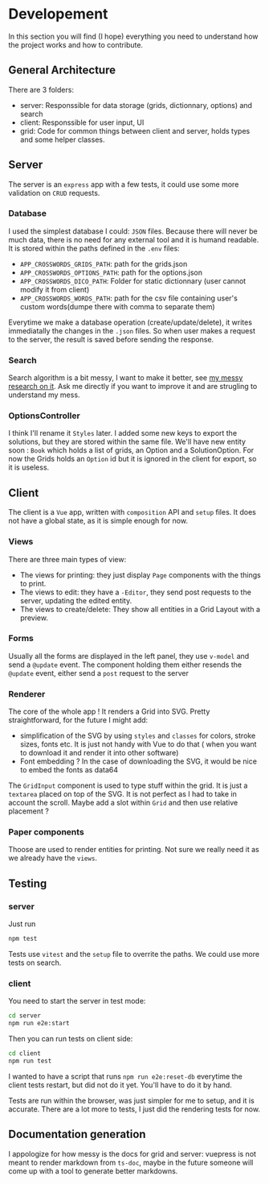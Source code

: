 # Developement

In this section you will find (I hope) everything you need to understand how the project works and how to contribute. 


## General Architecture

There are 3 folders: 
 - server: Responssible for data storage (grids, dictionnary, options) and search
 - client: Responssible for user input, UI
 - grid: Code for common things between client and server, holds types and some helper classes.

## Server
The server is an `express` app with a few tests, it could use some more validation on `CRUD` requests. 
### Database

 I used the simplest database I could: `JSON` files. Because there will never be much data, there is no need for any external tool and it is humand readable. It is stored within the paths defined in the `.env` files: 
  - `APP_CROSSWORDS_GRIDS_PATH`: path for the grids.json
  - `APP_CROSSWORDS_OPTIONS_PATH`: path for the options.json
  - `APP_CROSSWORDS_DICO_PATH`: Folder for static dictionnary (user cannot modify it from client)
  - `APP_CROSSWORDS_WORDS_PATH`: path for the csv file containing user's custom words(dumpe there with comma to separate them)

Everytime we make a database operation (create/update/delete), it writes immediatally the changes in the `.json` files. So when user makes a request to the server, the result is saved before sending the response.

### Search
 
  Search algorithm is a bit messy, I want to make it better, see [my messy research on it](https://github.com/Leo-Nicolle/mots-fleches/wiki/Automatic-generation). Ask me directly if you want to improve it and are strugling to understand my mess.

### OptionsController
  I think I'll rename it `Styles` later. I added some new keys to export the solutions, but they are stored within the same file. We'll have new entity soon : `Book` which holds a list of grids, an Option and a SolutionOption. For now the Grids holds an `Option` id but it is ignored in the client for export, so it is useless.


## Client

The client is a `Vue` app, written with `composition` API and `setup` files. It does not have a global state, as it is simple enough for now. 

### Views

There are three main types of view: 
 - The views for printing: they just display `Page` components with the things to print. 
 - The views to edit: they have a `-Editor`, they send post requests to the server, updating the edited entity.
 - The views to create/delete: They show all entities in a Grid Layout with a preview.

### Forms
Usually all the forms are displayed in the left panel, they use `v-model` and send a `@update` event. The component holding them either resends the `@update` event, either send a `post` request to the server

### Renderer
The core of the whole app ! It renders a Grid into SVG. Pretty straightforward, for the future I might add: 
 - simplification of the SVG by using `styles` and `classes` for colors, stroke sizes, fonts etc. It is just not handy with Vue to do that ( when you want to download it and render it into other software)
 - Font embedding ? In the case of downloading the SVG,  it would be nice to embed the fonts as data64

The `GridInput` component is used to type stuff within the grid. It is just a `textarea` placed on top of the SVG. It is not perfect as I had to take in account the scroll. Maybe add a slot within `Grid` and then use relative placement ? 

### Paper components
Thoose are used to render entities for printing. Not sure we really need it as we already have the `views`.

## Testing
 
### server
Just run 

```bash
npm test
```
Tests use `vitest` and the `setup` file to overrite the paths. We could use more tests on search.

### client

You need to start the server in test mode: 
```bash
cd server
npm run e2e:start
```

Then you can run tests on client side:

```bash
cd client
npm run test
```
I wanted to have a script that runs `npm run e2e:reset-db` everytime the client tests restart, but did not do it yet. You'll have to do it by hand.

Tests are run within the browser, was just simpler for me to setup, and it is accurate. There are a lot more to tests, I just did the rendering tests for now.

## Documentation generation

I appologize for how messy is the docs for grid and server: vuepress is not meant to render markdown from `ts-doc`, maybe in the future someone will come up with a tool to generate better markdowns.

